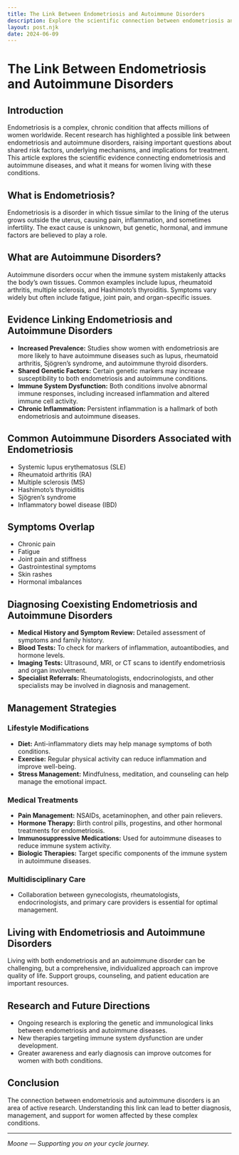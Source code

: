 ```yaml
---
title: The Link Between Endometriosis and Autoimmune Disorders
description: Explore the scientific connection between endometriosis and autoimmune disorders, including shared risk factors and management strategies.
layout: post.njk
date: 2024-06-09
---
```


# The Link Between Endometriosis and Autoimmune Disorders

## Introduction

Endometriosis is a complex, chronic condition that affects millions of women worldwide. Recent research has highlighted a possible link between endometriosis and autoimmune disorders, raising important questions about shared risk factors, underlying mechanisms, and implications for treatment. This article explores the scientific evidence connecting endometriosis and autoimmune diseases, and what it means for women living with these conditions.

## What is Endometriosis?

Endometriosis is a disorder in which tissue similar to the lining of the uterus grows outside the uterus, causing pain, inflammation, and sometimes infertility. The exact cause is unknown, but genetic, hormonal, and immune factors are believed to play a role.

## What are Autoimmune Disorders?

Autoimmune disorders occur when the immune system mistakenly attacks the body’s own tissues. Common examples include lupus, rheumatoid arthritis, multiple sclerosis, and Hashimoto’s thyroiditis. Symptoms vary widely but often include fatigue, joint pain, and organ-specific issues.

## Evidence Linking Endometriosis and Autoimmune Disorders

- **Increased Prevalence:** Studies show women with endometriosis are more likely to have autoimmune diseases such as lupus, rheumatoid arthritis, Sjögren’s syndrome, and autoimmune thyroid disorders.
- **Shared Genetic Factors:** Certain genetic markers may increase susceptibility to both endometriosis and autoimmune conditions.
- **Immune System Dysfunction:** Both conditions involve abnormal immune responses, including increased inflammation and altered immune cell activity.
- **Chronic Inflammation:** Persistent inflammation is a hallmark of both endometriosis and autoimmune diseases.

## Common Autoimmune Disorders Associated with Endometriosis

- Systemic lupus erythematosus (SLE)
- Rheumatoid arthritis (RA)
- Multiple sclerosis (MS)
- Hashimoto’s thyroiditis
- Sjögren’s syndrome
- Inflammatory bowel disease (IBD)

## Symptoms Overlap

- Chronic pain
- Fatigue
- Joint pain and stiffness
- Gastrointestinal symptoms
- Skin rashes
- Hormonal imbalances

## Diagnosing Coexisting Endometriosis and Autoimmune Disorders

- **Medical History and Symptom Review:** Detailed assessment of symptoms and family history.
- **Blood Tests:** To check for markers of inflammation, autoantibodies, and hormone levels.
- **Imaging Tests:** Ultrasound, MRI, or CT scans to identify endometriosis and organ involvement.
- **Specialist Referrals:** Rheumatologists, endocrinologists, and other specialists may be involved in diagnosis and management.

## Management Strategies

### Lifestyle Modifications

- **Diet:** Anti-inflammatory diets may help manage symptoms of both conditions.
- **Exercise:** Regular physical activity can reduce inflammation and improve well-being.
- **Stress Management:** Mindfulness, meditation, and counseling can help manage the emotional impact.

### Medical Treatments

- **Pain Management:** NSAIDs, acetaminophen, and other pain relievers.
- **Hormone Therapy:** Birth control pills, progestins, and other hormonal treatments for endometriosis.
- **Immunosuppressive Medications:** Used for autoimmune diseases to reduce immune system activity.
- **Biologic Therapies:** Target specific components of the immune system in autoimmune diseases.

### Multidisciplinary Care

- Collaboration between gynecologists, rheumatologists, endocrinologists, and primary care providers is essential for optimal management.

## Living with Endometriosis and Autoimmune Disorders

Living with both endometriosis and an autoimmune disorder can be challenging, but a comprehensive, individualized approach can improve quality of life. Support groups, counseling, and patient education are important resources.

## Research and Future Directions

- Ongoing research is exploring the genetic and immunological links between endometriosis and autoimmune diseases.
- New therapies targeting immune system dysfunction are under development.
- Greater awareness and early diagnosis can improve outcomes for women with both conditions.

## Conclusion

The connection between endometriosis and autoimmune disorders is an area of active research. Understanding this link can lead to better diagnosis, management, and support for women affected by these complex conditions.

---

*Moone — Supporting you on your cycle journey.* 